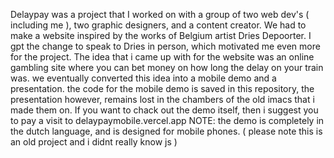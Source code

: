 Delaypay was a project that I worked on with a group of two web dev's ( including me ), two graphic designers, and a content creator.
We had to make a website inspired by the works of Belgium artist Dries Depoorter. I gpt the change to speak to Dries in person, which
motivated me even more for the project. The idea that i came up with for the website was an online gambling site where you can bet money
on how long the delay on your train was. we eventually converted this idea into a mobile demo and a presentation. the code for the mobile 
demo is saved in this repository, the presentation however, remains lost in the chambers of the old imacs that i made them on. If you want
to chack out the demo itself, then i suggest you to pay a visit to delaypaymobile.vercel.app NOTE: the demo is completely in the dutch language,
and is designed for mobile phones.
( please note this is an old project and i didnt really know js )

